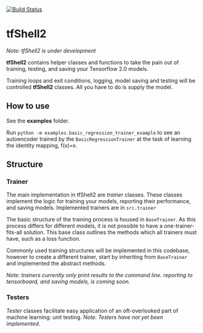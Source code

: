 [![Build Status](https://travis-ci.com/TTitcombe/tfShell2.svg?branch=master)](https://travis-ci.com/TTitcombe/tfShell2)

# tfShell2

*Note: tfShell2 is under development*

**tfShell2** contains helper classes and functions to take the pain out of training, testing, and saving your Tensorflow 2.0 models.

Training loops and exit conditions, logging, model saving and testing will be controlled **tfShell2** classes. 
All you have to do is supply the model.

## How to use
See the **examples** folder.

Run `python -m examples.basic_regression_trainer_example` to see an autoencoder 
trained by the `BasicRegressionTrainer` at the task of learning the identity mapping, f(x)=x.

## Structure

### Trainer
The main implementation in tfShell2 are *trainer* classes. These classes implement the logic for training your models, 
reporting their performance, and saving models. Implemented trainers are in `src.trainer`

The basic structure of the training process is housed in `BaseTrainer`. As this process differs for different models, it 
is not possible to have a one-trainer-fits-all solution. This base class outlines the methods which all trainers must have, such as a loss function.

Commonly used training structures will be implemented in this codebase, however to create a different trainer, start by inheriting
from `BaseTrainer` and implemented the abstract methods.

*Note: trainers currently only print results to the command line. reporting to tensorboard, and saving models, is coming soon.*

### Testers
*Tester* classes facilitate easy application of an oft-overlooked part of machine learning: unit testing.
*Note: Testers have not yet been implemented.*